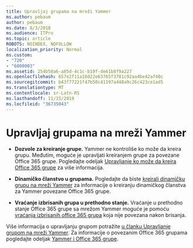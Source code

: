 ```yaml
---
title: Upravljaj grupama na mreži Yammer
ms.author: pebaum
author: pebaum
ms.date: 8/3/2018
ms.audience: ITPro
ms.topic: article
ROBOTS: NOINDEX, NOFOLLOW
localization_priority: Normal
ms.custom:
- "720"
- "6000003"
ms.assetid: 254b58a6-a85d-4c1c-b19f-de61b8f9a227
ms.openlocfilehash: 657e2f11a18d22e63765f3781c92aa4be42af40c
ms.sourcegitcommit: b43f77221f47b50c41197a448a9c26c423ce1ad5
ms.translationtype: MT
ms.contentlocale: sr-Latn-RS
ms.lasthandoff: 11/15/2019
ms.locfileid: "36735043"
---
```

# <a name="manage-groups-in-yammer"></a>Upravljaj grupama na mreži Yammer

- **Dozvole za kreiranje grupe.** Yammer ne kontroliše ko može da kreira grupu. Međutim, moguće je upravljati kreiranjem grupe za povezane Office 365 grupe. Pogledajte odeljak [Upravljanje ko može da kreira Office 365 grupe](https://docs.microsoft.com/office365/admin/create-groups/manage-creation-of-groups) za više informacija.

- **Dinamičko članstvo u grupama.** Pogledajte da biste [kreirali dinamičku grupu na mreži Yammer](https://docs.microsoft.com/yammer/manage-yammer-groups/create-a-dynamic-group) za informacije o kreiranju dinamičkog članstva za Yammer povezane Office 365 grupe.

- **Vraćanje izbrisanih grupa u prethodno stanje.** Vraćanje u prethodno stanje Office 365 grupe sa mrežom Yammer moguće je pomoću [vraćanja izbrisanih office 365 grupa](https://docs.microsoft.com/office365/admin/create-groups/restore-deleted-group) koja nije povezana nakon brisanja.

Više informacija o upravljanju grupom potražite [u članku Upravljanje grupom na mreži Yammer](https://support.office.com/article/Manage-a-group-in-Yammer-6e05c6d6-5548-4c88-89cd-e6757a514ef2). Za informacije o povezanim Office 365 grupama pogledajte odeljak [Yammer i Office 365 grupe](https://docs.microsoft.com/yammer/manage-yammer-groups/yammer-and-office-365-groups).
  